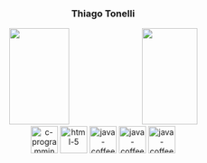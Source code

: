    <h3 align="center">Thiago Tonelli</h3>

<div align="center">
    <img height="170em" width="46%" src="https://github-readme-stats.vercel.app/api?username=ThiagoTonelli&show_icons=true&theme=vue-dark"/>  
    <img height="170em" width="44%" src="https://github-readme-stats.vercel.app/api/top-langs/?username=ThiagoTonelli&layout=compact&size_weight=0.5&count_weight=0&theme=vue-dark"/>
  </div>

<div style="display: inline_block" align="center">
    <img width="48" height="48" src="https://img.icons8.com/color/48/c-programming.png" alt="c-programming"/>
    <img width="48" height="48" src="https://img.icons8.com/color/48/html-5.png" alt="html-5"/>
    <img width="48" height="48" src="https://img.icons8.com/color/48/java-coffee-cup-logo--v1.png" alt="java-coffee-cup-logo--v1"/>
    <img width="48" height="48" src="https://icons8.com/icon/13441/python" alt="java-coffee-cup-logo--v1"/>
    <img width="48" height="48" src="https://icons8.com/icon/f0R4xVI4Sc8O/php" alt="java-coffee-cup-logo--v1"/>
</div>
